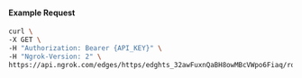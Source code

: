 <!-- Code generated for API Clients. DO NOT EDIT. -->

#### Example Request

```bash
curl \
-X GET \
-H "Authorization: Bearer {API_KEY}" \
-H "Ngrok-Version: 2" \
https://api.ngrok.com/edges/https/edghts_32awFuxnQaBH8owMBcVWpo6Fiaq/routes/edghtsrt_32awFsrCpiBsASw3GCeuSBP1FRm/traffic_policy
```
